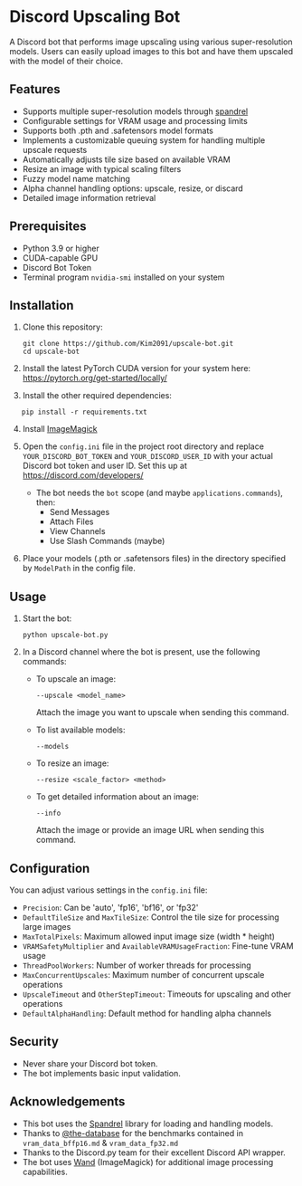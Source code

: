 # Discord Upscaling Bot

A Discord bot that performs image upscaling using various super-resolution models. Users can easily upload images to this bot and have them upscaled with the model of their choice.

## Features

- Supports multiple super-resolution models through [spandrel](https://github.com/chaiNNer-org/spandrel/)
- Configurable settings for VRAM usage and processing limits
- Supports both .pth and .safetensors model formats
- Implements a customizable queuing system for handling multiple upscale requests
- Automatically adjusts tile size based on available VRAM
- Resize an image with typical scaling filters
- Fuzzy model name matching
- Alpha channel handling options: upscale, resize, or discard
- Detailed image information retrieval

## Prerequisites

- Python 3.9 or higher
- CUDA-capable GPU
- Discord Bot Token
- Terminal program `nvidia-smi` installed on your system

## Installation

1. Clone this repository:
   ```
   git clone https://github.com/Kim2091/upscale-bot.git
   cd upscale-bot
   ```

2. Install the latest PyTorch CUDA version for your system here: https://pytorch.org/get-started/locally/

3. Install the other required dependencies:
```
   pip install -r requirements.txt
   ```
4. Install [ImageMagick](https://imagemagick.org/script/download.php)

5. Open the `config.ini` file in the project root directory and replace `YOUR_DISCORD_BOT_TOKEN` and `YOUR_DISCORD_USER_ID` with your actual Discord bot token and user ID. Set this up at https://discord.com/developers/
     - The bot needs the `bot` scope (and maybe `applications.commands`), then:
       - Send Messages
       - Attach Files
       - View Channels
       - Use Slash Commands (maybe)

6. Place your models (.pth or .safetensors files) in the directory specified by `ModelPath` in the config file.

## Usage

1. Start the bot:
   ```
   python upscale-bot.py
   ```

2. In a Discord channel where the bot is present, use the following commands:

   - To upscale an image:
     ```
     --upscale <model_name>
     ```
     Attach the image you want to upscale when sending this command.

   - To list available models:
     ```
     --models
     ```
   - To resize an image:
     ```
     --resize <scale_factor> <method>
     ```
   - To get detailed information about an image:
     ```
     --info
     ```
     Attach the image or provide an image URL when sending this command.
## Configuration

You can adjust various settings in the `config.ini` file:

- `Precision`: Can be 'auto', 'fp16', 'bf16', or 'fp32'
- `DefaultTileSize` and `MaxTileSize`: Control the tile size for processing large images
- `MaxTotalPixels`: Maximum allowed input image size (width * height)
- `VRAMSafetyMultiplier` and `AvailableVRAMUsageFraction`: Fine-tune VRAM usage
- `ThreadPoolWorkers`: Number of worker threads for processing
- `MaxConcurrentUpscales`: Maximum number of concurrent upscale operations
- `UpscaleTimeout` and `OtherStepTimeout`: Timeouts for upscaling and other operations
- `DefaultAlphaHandling`: Default method for handling alpha channels

## Security

- Never share your Discord bot token.
- The bot implements basic input validation.

## Acknowledgements

- This bot uses the [Spandrel](https://github.com/chaiNNer-org/spandrel) library for loading and handling models.
- Thanks to [@the-database](https://github.com/the-database) for the benchmarks contained in `vram_data_bffp16.md` & `vram_data_fp32.md`
- Thanks to the Discord.py team for their excellent Discord API wrapper.
- The bot uses [Wand](https://docs.wand-py.org/) (ImageMagick) for additional image processing capabilities.
